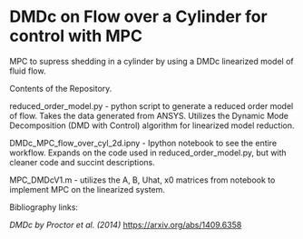 # DMDc on Flow over a Cylinder for control with MPC

MPC to supress shedding in a cylinder by using a DMDc linearized model of fluid flow.

Contents of the Repository. 

reduced_order_model.py - python script to generate a reduced order model of flow. Takes the data generated from ANSYS. Utilizes the Dynamic Mode Decomposition (DMD with Control) algorithm for linearized model reduction.  

DMDc_MPC_flow_over_cyl_2d.ipny - Ipython notebook to see the entire workflow. Expands on the code used in reduced_order_model.py, but with cleaner code and succint descriptions. 

MPC_DMDcV1.m - utilizes the A, B, Uhat, x0 matrices from notebook to implement MPC on the linearized system.

Bibliography links:

*DMDc by Proctor et al. (2014)* https://arxiv.org/abs/1409.6358
